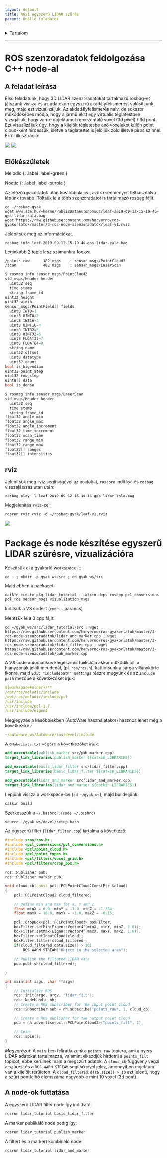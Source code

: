 ```yaml
---
layout: default
title: ROS1 egyszerű LIDAR szűrés
parent: Önálló feladatok
---
```


 

<details markdown="block">
  <summary>
    Tartalom
  </summary>
  {: .text-delta }
1. TOC
{:toc}
</details>

---



# ROS szenzoradatok feldolgozása C++ node-al


## A feladat leírása

Első feladatunk, hogy 3D LIDAR szenzoradatokat tartalmazó rosbag-et játszunk vissza és az adatokon egyszerű akadályfelismerést valósítsunk meg, majd ezt vizualizáljuk. Az akdadályfelismerés naiv, de sokszor működőképes módja, hogy a jármű előtt egy virtuális téglatestben vizsgáljuk, hogy van-e objektumot reprezentáló voxel (3d pixel) / 3d pont. Ezt vizualizáljuk úgy, hogy a kijelölt téglatesbe eső voxeleket külön point cloud-ként hirdessük, illetve a téglatestet is jelöljük zöld illetve piros színnel. Erről illusztráció:

![](https://raw.githubusercontent.com/horverno/ros-gyakorlatok/master/3-ros-node-szenzoradatok/rviz-obstacle.png)
![](https://raw.githubusercontent.com/horverno/ros-gyakorlatok/master/3-ros-node-szenzoradatok/rviz-no-obstacle.png)


## Előkészületek

Melodic
{: .label .label-green }

Noetic
{: .label .label-purple }


Az előző gyakorlatok után továbbhaladva, azok eredményeit felhasználva lépünk tovább. Töltsük le a több szenzoradatot is tartalmazó rosbag fájlt.

```
cd ~/rosbag-gyak
wget www.sze.hu/~herno/PublicDataAutonomous/leaf-2019-09-12-15-10-46-gps-lidar-zala.bag
wget https://raw.githubusercontent.com/horverno/ros-gyakorlatok/master/3-ros-node-szenzoradatok/leaf-v1.rviz
```

Jelenítsük meg az információkat. 

```
rosbag info leaf-2019-09-12-15-10-46-gps-lidar-zala.bag
```

Leginkább 2 topic lesz számunkra fontos:

```
/points_raw      182 msgs    : sensor_msgs/PointCloud2
/scan            482 msgs    : sensor_msgs/LaserScan
```


``` c
$ rosmsg info sensor_msgs/PointCloud2
std_msgs/Header header
  uint32 seq
  time stamp
  string frame_id
uint32 height
uint32 width
sensor_msgs/PointField[] fields
  uint8 INT8=1
  uint8 UINT8=2
  uint8 INT16=3
  uint8 UINT16=4
  uint8 INT32=5
  uint8 UINT32=6
  uint8 FLOAT32=7
  uint8 FLOAT64=8
  string name
  uint32 offset
  uint8 datatype
  uint32 count
bool is_bigendian
uint32 point_step
uint32 row_step
uint8[] data
bool is_dense
```

``` c
$ rosmsg info sensor_msgs/LaserScan 
std_msgs/Header header
  uint32 seq
  time stamp
  string frame_id
float32 angle_min
float32 angle_max
float32 angle_increment
float32 time_increment
float32 scan_time
float32 range_min
float32 range_max
float32[] ranges
float32[] intensities
```


## rviz
Jelenítsük meg rviz segítségével az adatokat, `roscore` indítása és `rosbag` visszajátszás után után:
```
rosbag play -l leaf-2019-09-12-15-10-46-gps-lidar-zala.bag
```
Megjelenítés `rviz`-zel:

```
rosrun rviz rviz -d ~/rosbag-gyak/leaf-v1.rviz
```

![](https://raw.githubusercontent.com/horverno/ros-gyakorlatok/master/3-ros-node-szenzoradatok/rviz.png)



# Package és node készítése egyszerű LIDAR szűrésre, vizualizációra

Készítsük el a gyakorló workspace-t:

```
cd ~ ; mkdir -p gyak_ws/src ; cd gyak_ws/src
```
Majd ebben a packaget:

```
catkin create pkg lidar_tutorial --catkin-deps roscpp pcl_conversions pcl_ros sensor_msgs visualization_msgs
```

Indítsuk a VS code-t (`code .` parancs)

Mentsük le a 3 cpp fájlt:
```
cd ~/gyak_ws/src/lidar_tutorial/src ; wget https://raw.githubusercontent.com/horverno/ros-gyakorlatok/master/3-ros-node-szenzoradatok/lidar_and_marker.cpp ; wget https://raw.githubusercontent.com/horverno/ros-gyakorlatok/master/3-ros-node-szenzoradatok/lidar_filter.cpp ; wget https://raw.githubusercontent.com/horverno/ros-gyakorlatok/master/3-ros-node-szenzoradatok/pub_marker.cpp
```


A VS code automatikus kiegészítés funkciója akkor működik jól, a hiányzónak jelölt incudenál, (pl. `ros/ros.h`), kattintsunk a sárga villanykörte ikonra, majd `Edit "includepath" settings` részre megyünk és az `Include path` mezőbe a következőket írjuk:

``` yaml
${workspaceFolder}/**
/opt/ros/melodic/include
/opt/ros/melodic/include/pcl
/usr/include
/usr/include/pcl-1.7
/usr/include/eigen3
```
Megjegyzés a későbbiekben (AutoWare használatakor) hasznos lehet még a következő is:
``` yaml
~/autoware_ws/Autoware/ros/devel/include
```

A `CMakeLists.txt` végére a következőket írjuk:

``` cmake
add_executable(publish_marker src/pub_marker.cpp)
target_link_libraries(publish_marker ${catkin_LIBRARIES})

add_executable(basic_lidar_filter src/lidar_filter.cpp)
target_link_libraries(basic_lidar_filter ${catkin_LIBRARIES})

add_executable(lidar_and_marker src/lidar_and_marker.cpp)
target_link_libraries(lidar_and_marker ${catkin_LIBRARIES})
```
Lépjünk vissza a workspace-be (`cd ~/gyak_ws`), majd buildeljünk:

```
catkin build
```


Szerkesszük a `~/.bashrc`-t (`code ~/.bashrc`)

```
source ~/gyak_ws/devel/setup.bash
```


Az egyszerű filter (`lidar_filter.cpp`) tartalma a következő:

``` cpp
#include <ros/ros.h>
#include <pcl_conversions/pcl_conversions.h>
#include <pcl/point_cloud.h>
#include <pcl/point_types.h>
#include <pcl/filters/voxel_grid.h>
#include <pcl/filters/crop_box.h>

ros::Publisher pub;
ros::Publisher marker_pub;

void cloud_cb(const pcl::PCLPointCloud2ConstPtr &cloud)
{
    pcl::PCLPointCloud2 cloud_filtered;

    // Define min and max for X, Y and Z
    float minX = 0.0, minY = -1.0, minZ = -1.384;
    float maxX = 16.0, maxY = +1.0, maxZ = -0.15;

    pcl::CropBox<pcl::PCLPointCloud2> boxFilter;
    boxFilter.setMin(Eigen::Vector4f(minX, minY, minZ, 1.0));
    boxFilter.setMax(Eigen::Vector4f(maxX, maxY, maxZ, 1.0));
    boxFilter.setInputCloud(cloud);
    boxFilter.filter(cloud_filtered);
    if(cloud_filtered.data.size() > 10) 
        ROS_WARN_STREAM("Object in the selected area");

    // Publish the filtered LIDAR data
    pub.publish(cloud_filtered);

}

int main(int argc, char **argv)
{
    // Initialize ROS
    ros::init(argc, argv, "lidar_filt");
    ros::NodeHandle nh;
    // Create a ROS subscriber for the input point cloud
    ros::Subscriber sub = nh.subscribe("points_raw", 1, cloud_cb);

    // Create a ROS publisher for the output point cloud
    pub = nh.advertise<pcl::PCLPointCloud2>("points_filt", 1);

    // Spin
    ros::spin();
}
```

*Magyarázat*: A `main`-ben feliratkozunk a `points_raw` topicra, ami a nyers LIDAR adatokat tartalmazza, valamint elkezdjük hirdetni a `points_filt` topicot, ebbe kerülnek majd a megszűrt adatok. A `cloud_cb` függvény végzi a szűrést és a `ROS_WARN_STREAM` segítségével jelez, amennyiben objektum van a kijelölt területen. A `cloud_filtered.data.size() > 10` azt jelenti, hogy a szűrt pontfelhő elemszáma nagyobb-e mint 10 voxel (3d pont).



## A node-ok futtatása

A egyszerű LIDAR filter node így indítható:
```
rosrun lidar_tutorial basic_lidar_filter
```

A marker publikáló node pedig így:
```
rosrun lidar_tutorial publish_marker 
```

A filtert és a markert kombináló node:
```
rosrun lidar_tutorial lidar_and_marker 
```
